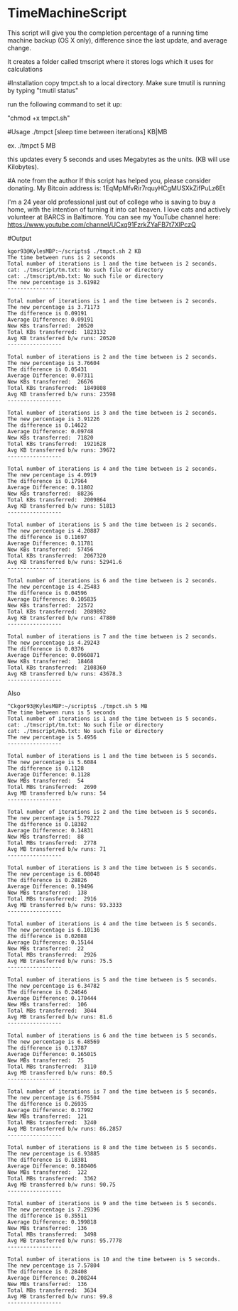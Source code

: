 # TimeMachineScript
This script will give you the completion percentage of a running time machine backup (OS X only), difference since the last update, and average change.

It creates a folder called tmscript where it stores logs which it uses for calculations

#Installation
copy tmpct.sh to a local directory. Make sure tmutil is running by typing "tmutil status"

run the following command to set it up:

"chmod +x tmpct.sh"

#Usage
./tmpct [sleep time between iterations] KB|MB

ex. ./tmpct 5 MB

this updates every 5 seconds and uses Megabytes as the units. (KB will use Kilobytes).

#A note from the author
If this script has helped you, please consider donating. My Bitcoin address is:
1EqMpMfvRir7rquyHCgMUSXkZifPuLz6Et

I'm a 24 year old professional just out of college who is saving to buy a home, with the intention of turning it into cat heaven. I love cats and actively volunteer at BARCS in Baltimore. You can see my YouTube channel here:
https://www.youtube.com/channel/UCxq91FzrkZYaFB7t7XlPczQ

#Output

```
kgor93@KylesMBP:~/scripts$ ./tmpct.sh 2 KB
The time between runs is 2 seconds
Total number of iterations is 1 and the time between is 2 seconds.
cat: ./tmscript/tm.txt: No such file or directory
cat: ./tmscript/mb.txt: No such file or directory
The new percentage is 3.61982
-----------------

Total number of iterations is 1 and the time between is 2 seconds.
The new percentage is 3.71173
The difference is 0.09191
Average Difference: 0.09191
New KBs transferred:  20520
Total KBs transferred:  1823132
Avg KB transferred b/w runs: 20520
-----------------

Total number of iterations is 2 and the time between is 2 seconds.
The new percentage is 3.76604
The difference is 0.05431
Average Difference: 0.07311
New KBs transferred:  26676
Total KBs transferred:  1849808
Avg KB transferred b/w runs: 23598
-----------------

Total number of iterations is 3 and the time between is 2 seconds.
The new percentage is 3.91226
The difference is 0.14622
Average Difference: 0.09748
New KBs transferred:  71820
Total KBs transferred:  1921628
Avg KB transferred b/w runs: 39672
-----------------

Total number of iterations is 4 and the time between is 2 seconds.
The new percentage is 4.0919
The difference is 0.17964
Average Difference: 0.11802
New KBs transferred:  88236
Total KBs transferred:  2009864
Avg KB transferred b/w runs: 51813
-----------------

Total number of iterations is 5 and the time between is 2 seconds.
The new percentage is 4.20887
The difference is 0.11697
Average Difference: 0.11781
New KBs transferred:  57456
Total KBs transferred:  2067320
Avg KB transferred b/w runs: 52941.6
-----------------

Total number of iterations is 6 and the time between is 2 seconds.
The new percentage is 4.25483
The difference is 0.04596
Average Difference: 0.105835
New KBs transferred:  22572
Total KBs transferred:  2089892
Avg KB transferred b/w runs: 47880
-----------------

Total number of iterations is 7 and the time between is 2 seconds.
The new percentage is 4.29243
The difference is 0.0376
Average Difference: 0.0960871
New KBs transferred:  18468
Total KBs transferred:  2108360
Avg KB transferred b/w runs: 43678.3
-----------------

```

Also

```
^Ckgor93@KylesMBP:~/scripts$ ./tmpct.sh 5 MB
The time between runs is 5 seconds
Total number of iterations is 1 and the time between is 5 seconds.
cat: ./tmscript/tm.txt: No such file or directory
cat: ./tmscript/mb.txt: No such file or directory
The new percentage is 5.4956
-----------------

Total number of iterations is 1 and the time between is 5 seconds.
The new percentage is 5.6084
The difference is 0.1128
Average Difference: 0.1128
New MBs transferred:  54
Total MBs transferred:  2690
Avg MB transferred b/w runs: 54
-----------------

Total number of iterations is 2 and the time between is 5 seconds.
The new percentage is 5.79222
The difference is 0.18382
Average Difference: 0.14831
New MBs transferred:  88
Total MBs transferred:  2778
Avg MB transferred b/w runs: 71
-----------------

Total number of iterations is 3 and the time between is 5 seconds.
The new percentage is 6.08048
The difference is 0.28826
Average Difference: 0.19496
New MBs transferred:  138
Total MBs transferred:  2916
Avg MB transferred b/w runs: 93.3333
-----------------

Total number of iterations is 4 and the time between is 5 seconds.
The new percentage is 6.10136
The difference is 0.02088
Average Difference: 0.15144
New MBs transferred:  22
Total MBs transferred:  2926
Avg MB transferred b/w runs: 75.5
-----------------

Total number of iterations is 5 and the time between is 5 seconds.
The new percentage is 6.34782
The difference is 0.24646
Average Difference: 0.170444
New MBs transferred:  106
Total MBs transferred:  3044
Avg MB transferred b/w runs: 81.6
-----------------

Total number of iterations is 6 and the time between is 5 seconds.
The new percentage is 6.48569
The difference is 0.13787
Average Difference: 0.165015
New MBs transferred:  75
Total MBs transferred:  3110
Avg MB transferred b/w runs: 80.5
-----------------

Total number of iterations is 7 and the time between is 5 seconds.
The new percentage is 6.75504
The difference is 0.26935
Average Difference: 0.17992
New MBs transferred:  121
Total MBs transferred:  3240
Avg MB transferred b/w runs: 86.2857
-----------------

Total number of iterations is 8 and the time between is 5 seconds.
The new percentage is 6.93885
The difference is 0.18381
Average Difference: 0.180406
New MBs transferred:  122
Total MBs transferred:  3362
Avg MB transferred b/w runs: 90.75
-----------------

Total number of iterations is 9 and the time between is 5 seconds.
The new percentage is 7.29396
The difference is 0.35511
Average Difference: 0.199818
New MBs transferred:  136
Total MBs transferred:  3498
Avg MB transferred b/w runs: 95.7778
-----------------

Total number of iterations is 10 and the time between is 5 seconds.
The new percentage is 7.57804
The difference is 0.28408
Average Difference: 0.208244
New MBs transferred:  136
Total MBs transferred:  3634
Avg MB transferred b/w runs: 99.8
-----------------

```
